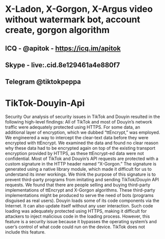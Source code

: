# X-Ladon, X-Gorgon, X-Argus video without watermark bot, account create, gorgon algorithm

## ICQ - @apitok - https://icq.im/apitok
## Skype - live:.cid.8e129461a4e880f7
## Telegram @tiktokpeppa

# TikTok-Douyin-Api
Security Our analysis of security issues in TikTok and Douyin resulted in the following high-level findings:  All of TikTok and most of Douyin’s network traffic were adequately protected using HTTPS. For some data, an additional layer of encryption, which we dubbed “ttEncrypt,” was employed. We engineered a way to intercept the clear-text data before they were encrypted with ttEncrypt. We examined the data and found no clear reason why these data had to be encrypted again on top of the existing transport encryption provided by HTTPS, as these ttEncrypt-ed data were not confidential. Most of TikTok and Douyin’s API requests are protected with a custom signature in the HTTP header named “X-Gorgon.” The signature is generated using a native library module, which made it difficult for us to understand its inner workings. We think the purpose of this signature is to prevent third-party programs from imitating and sending TikTok/Douyin API requests. We found that there are people selling and buying third-party implementations of ttEncrypt and X-Gorgon algorithms. These third-party implementations might be produced to serve the need of bots (programs disguised as real users). Douyin loads some of its code components via the Internet. It can also update itself without any user interaction. Such code loading was adequately protected using HTTPS, making it difficult for attackers to inject malicious code in the loading process. However, this feature is a security issue because it bypasses the operating system’s and user’s control of what code could run on the device. TikTok does not include this feature.
